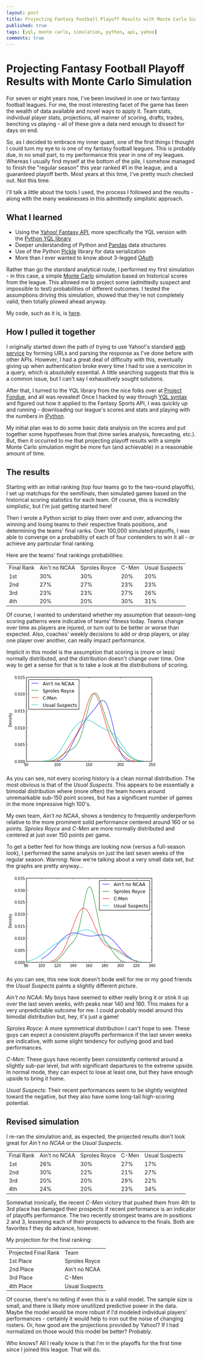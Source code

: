 ```yaml
---
layout: post
title: Projecting Fantasy Football Playoff Results with Monte Carlo Simulation
published: true
tags: [yql, monte carlo, simulation, python, api, yahoo]
comments: true
---
```


# Projecting Fantasy Football Playoff Results with Monte Carlo Simulation

For seven or eight years now, I've been involved in one or two fantasy football leagues. For me, the most interesting facet of the game has been the wealth of data available and novel ways to apply it. Team stats, individual player stats, projections, all manner of scoring, drafts, trades, benching vs playing - all of these give a data nerd enough to dissect for days on end. 

So, as I decided to embrace my inner quant, one of the first things I thought I could turn my eye to is one of my fantasy football leagues. This is probably due, in no small part, to my performance this year in one of my leagues.  Whereas I usually find myself at the bottom of the pile, I somehow managed to finish the "regular season" this year ranked #1 in the league, and a guaranteed playoff berth.  Most years at this time, I've pretty much checked out.  Not this time.

I'll talk a little about the tools I used, the process I followed and the results - along with the many weaknesses in this admittedly simplistic approach.

## What I learned
- Using the [Yahoo! Fantasy API](http://developer.yahoo.com/fantasysports/), more specifically the YQL version with the [Python YQL library](http://docs.python-yql.org/en/latest/)
- Deeper understanding of Python and [Pandas](http://pandas.pydata.org/) data structures
- Use of the Python [Pickle](http://docs.python.org/2/library/pickle.html) library for data serialization
- More than I ever wanted to know about 3-legged [OAuth](http://en.wikipedia.org/wiki/OAuth)

Rather than go the standard analytical route, I performed my first simulation - in this case, a simple [Monte Carlo](http://en.wikipedia.org/wiki/Monte_Carlo_method) simulation based on historical scores from the league.  This allowed me to project some (admittedly suspect and impossible to test) probabilities of different outcomes.  I tested the assumptions driving this simulation, showed that they're not completely valid, then totally plowed ahead anyway.

My code, such as it is, is [here](https://github.com/wimsy/ffball).

## How I pulled it together
I originally started down the path of trying to use Yahoo!'s standard [web service](http://developer.yahoo.com/fantasysports/guide/) by forming URLs and parsing the response as I've done before with other APIs. However, I had a great deal of difficulty with this, eventually giving up when authentication broke every time I had to use a semicolon in a query, which is absolutely essential.  A little searching suggests that this is a common issue, but I can't say I exhaustively sought solutions.

After that, I turned to the YQL library from the nice folks over at [Project Fondue](http://projectfondue.com/), and all was revealed! Once I hacked by way through [YQL syntax](http://developer.yahoo.com/yql/) and figured out how it applied to the Fantasy Sports API, I was quickly up and running - downloading our league's scores and stats and playing with the numbers in [iPython](http://ipython.org/).

My initial plan was to do some basic data analysis on the scores and put together some hypotheses from that (time series analysis, forecasting, etc.). But, then it occurred to me that projecting playoff results with a simple Monte Carlo simulation might be more fun (and achievable) in a reasonable amount of time.

## The results
Starting with an initial ranking (top four teams go to the two-round playoffs), I set up matchups for the semifinals, then simulated games based on the historical scoring statistics for each team. Of course, this is incredibly simplistic, but I'm just getting started here!

Then I wrote a Python script to play them over and over, advancing the winning and losing teams to their respective finals positions, and determining the teams' final ranks.  Over 100,000 simulated playoffs, I was able to converge on a probability of each of four contenders to win it all - or achieve any particular final ranking.

Here are the teams' final rankings probabilities:

<table>
	<tr>
		<td>Final Rank</td>
		<td>Ain't no NCAA</td>
		<td>Sproles Royce</td>
		<td>C-Men</td>
		<td>Usual Suspects</td>
	</tr>
	<tr>
		<td>1st</td>
		<td>30%</td>
		<td>30%</td>
		<td>20%</td>
		<td>20%</td>
	</tr>
	<tr>
		<td>2nd</td>
		<td>27%</td>
		<td>27%</td>
		<td>23%</td>
		<td>23%</td>
	</tr>
	<tr>
		<td>3rd</td>
		<td>23%</td>
		<td>23%</td>
		<td>27%</td>
		<td>26%</td>
	</tr>
	<tr>
		<td>4th</td>
		<td>20%</td>
		<td>20%</td>
		<td>30%</td>
		<td>31%</td>
	</tr>
</table>

Of course, I wanted to understand whether my assumption that season-long scoring patterns were indicative of teams' fitness today.  Teams change over time as players are injured, or turn out to be better or worse than expected. Also, coaches' weekly decisions to add or drop players, or play one player over another, can really impact performance.

Implicit in this model is the assumption that scoring is (more or less) normally distributed, and the distribution doesn't change over time. One way to get a sense for that is to take a look at the distributions of scoring.

![Distribution of scores](/images/ffball_dist_1.png "Full-season distribution of scores for the top four teams.")

As you can see, not every scoring history is a clean normal distribution.  The most obvious is that of the *Usual Suspects*.  This appears to be essentially a bimodal distribution where (more often) the team hovers around unremarkable sub-150 point scores, but has a significant number of games in the more impressive high 100's.

My own team, *Ain't no NCAA*, shows a tendency to frequently underperform relative to the more prominent solid performance centered around 160 or so points.  *Sproles Royce* and *C-Men* are more normally distributed and centered at just over 150 points per game.

To get a better feel for how things are looking now (versus a full-season look), I performed the same analysis on just the last seven weeks of the regular season. Warning: Now we're talking about a very small data set, but the graphs are pretty anyway...

![Distribution of scores - last 7 weeks](/images/ffball_dist_2.png "Second-half distribution of scores for the top four teams.")

As you can see, this new look doesn't bode well for me or my good friends the *Usual Suspects* paints a slightly different picture.

*Ain't no NCAA*: My boys have seemed to either really bring it or stink it up over the last seven weeks, with peaks near 140 and 180.  This makes for a very unpredictable outcome for me.  I could probably model around this bimodal distribution but, hey, it's just a game!

*Sproles Royce*: A more symmetrical distribution I can't hope to see. These guys can expect a consistent playoffs performance if the last seven weeks are indicative, with some slight tendency for outlying good and bad performances.

*C-Men*: These guys have recently been consistently centered around a slightly sub-par level, but with significant departures to the extreme upside.  In normal mode, they can expect to lose at least one, but they have enough upside to bring it home.

*Usual Suspects*: Their recent performances seem to be slightly weighted toward the negative, but they also have some long-tail high-scoring potential.

## Revised simulation
I re-ran the simulation and, as expected, the projected results don't look great for *Ain't no NCAA* or the *Usual Suspects*.

<table>
	<tr>
		<td>Final Rank</td>
		<td>Ain't no NCAA</td>
		<td>Sproles Royce</td>
		<td>C-Men</td>
		<td>Usual Suspects</td>
	</tr>
	<tr>
		<td>1st</td>
		<td>26%</td>
		<td>30%</td>
		<td>27%</td>
		<td>17%</td>
	</tr>
	<tr>
		<td>2nd</td>
		<td>30%</td>
		<td>22%</td>
		<td>21%</td>
		<td>27%</td>
	</tr>
	<tr>
		<td>3rd</td>
		<td>20%</td>
		<td>20%</td>
		<td>29%</td>
		<td>22%</td>
	</tr>
	<tr>
		<td>4th</td>
		<td>24%</td>
		<td>20%</td>
		<td>23%</td>
		<td>34%</td>
	</tr>
</table>

Somewhat ironically, the recent *C-Men* victory that pushed them from 4th to 3rd place has damaged their prospects if recent performance is an indicator of playoffs performance. The two recently strongest teams are in positions 2 and 3, lessening each of their prospects to advance to the finals.  Both are favorites f they do advance, however. 

My projection for the final ranking:
<table>
	<tr>
		<td>Projected Final Rank</td>
		<td>Team</td>
	</tr>
	<tr>
		<td>1st Place</td>
		<td>Sproles Royce</td>
	</tr>
	<tr>
		<td>2nd Place</td>
		<td>Ain't no NCAA</td>
	</tr>
	<tr>
		<td>3rd Place</td>
		<td>C-Men</td>
	</tr>
	<tr>
		<td>4th Place</td>
		<td>Usual Suspects</td>
	</tr>
</table>

Of course, there's no telling if even this is a valid model. The sample size is small, and there is likely more unutilized predictive power in the data. Maybe the model would be more robust if I'd modeled individual players' performances - certainly it would help to iron out the noise of changing rosters.  Or, how good are the projections provided by Yahoo!? If I had normalized on those would this model be better? Probably.

Who knows? All I really know is that I'm in the playoffs for the first time since I joined this league.  That will do.